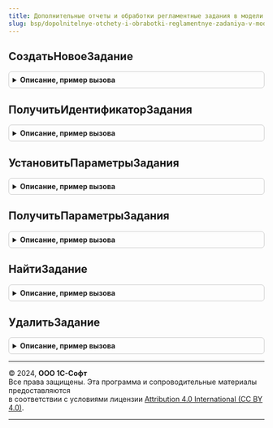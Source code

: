 ```yaml
---
title: Дополнительные отчеты и обработки регламентные задания в модели сервиса
slug: bsp/dopolnitelnye-otchety-i-obrabotki-reglamentnye-zadaniya-v-modeli-servisa
---
```



## СоздатьНовоеЗадание
<details style="margin: 1em 0; padding: 0.5em; border: 1px solid #ccc; border-radius: 6px;">

<summary style="font-weight: bold; cursor: pointer;">Описание, пример вызова</summary>

```bsl

// Устарела. Следует использовать РегламентныеЗаданияСервер.ДобавитьЗадание().
//
// Возвращаемое значение:
//   Неопределено - следует использовать РегламентныеЗаданияСервер.ДобавитьЗадание().
//
Функция СоздатьНовоеЗадание() Экспорт
```

Пример вызова
```bsl
Результат = ДополнительныеОтчетыИОбработкиРегламентныеЗаданияВМоделиСервиса.СоздатьНовоеЗадание() 
```
</details>

## ПолучитьИдентификаторЗадания
<details style="margin: 1em 0; padding: 0.5em; border: 1px solid #ccc; border-radius: 6px;">

<summary style="font-weight: bold; cursor: pointer;">Описание, пример вызова</summary>

```bsl

// Устарела. Следует использовать РегламентныеЗаданияСервер.УникальныйИдентификатор().
//
// Параметры:
//   Задание - РегламентноеЗадание - регламентное задание.
//
// Возвращаемое значение:
//   Неопределено - следует использовать РегламентныеЗаданияСервер.УникальныйИдентификатор().
//
Функция ПолучитьИдентификаторЗадания(Знач Задание) Экспорт
```

Пример вызова
```bsl
Результат = ДополнительныеОтчетыИОбработкиРегламентныеЗаданияВМоделиСервиса.ПолучитьИдентификаторЗадания(Задание) 
```
</details>

## УстановитьПараметрыЗадания
<details style="margin: 1em 0; padding: 0.5em; border: 1px solid #ccc; border-radius: 6px;">

<summary style="font-weight: bold; cursor: pointer;">Описание, пример вызова</summary>

```bsl

// Устарела. Следует использовать РегламентныеЗаданияСервер.ИзменитьЗадание().
//
// Параметры:
//   Задание - РегламентноеЗадание - регламентное задание.
//   Использование - Булево - флаг использования регламентного задания.
//   Параметры - Массив - параметры регламентного задания.
//   Расписание - РасписаниеРегламентногоЗадания - расписание регламентного задания.
//
Процедура УстановитьПараметрыЗадания(Задание, Использование, Параметры, Расписание) Экспорт
```

Пример вызова
```bsl
ДополнительныеОтчетыИОбработкиРегламентныеЗаданияВМоделиСервиса.УстановитьПараметрыЗадания(Задание, Использование, Параметры, Расписание) 
```
</details>

## ПолучитьПараметрыЗадания
<details style="margin: 1em 0; padding: 0.5em; border: 1px solid #ccc; border-radius: 6px;">

<summary style="font-weight: bold; cursor: pointer;">Описание, пример вызова</summary>

```bsl

// Устарела. Следует использовать РегламентныеЗаданияСервер.НайтиЗадания().
//
// Параметры:
//   Задание - РегламентноеЗадание - регламентное задание.
//
// Возвращаемое значение:
//   Неопределено - следует использовать РегламентныеЗаданияСервер.НайтиЗадания().
//
Функция ПолучитьПараметрыЗадания(Знач Задание) Экспорт
```

Пример вызова
```bsl
Результат = ДополнительныеОтчетыИОбработкиРегламентныеЗаданияВМоделиСервиса.ПолучитьПараметрыЗадания(Задание) 
```
</details>

## НайтиЗадание
<details style="margin: 1em 0; padding: 0.5em; border: 1px solid #ccc; border-radius: 6px;">

<summary style="font-weight: bold; cursor: pointer;">Описание, пример вызова</summary>

```bsl

// Устарела. Следует использовать РегламентныеЗаданияСервер.Задание().
//
// Параметры:
//   Идентификатор - УникальныйИдентификатор - идентификатор регламентного задания.
//
// Возвращаемое значение:
//   Неопределено - следует использовать РегламентныеЗаданияСервер.НайтиЗадания().
//
Функция НайтиЗадание(Знач Идентификатор) Экспорт
```

Пример вызова
```bsl
Результат = ДополнительныеОтчетыИОбработкиРегламентныеЗаданияВМоделиСервиса.НайтиЗадание(Идентификатор) 
```
</details>

## УдалитьЗадание
<details style="margin: 1em 0; padding: 0.5em; border: 1px solid #ccc; border-radius: 6px;">

<summary style="font-weight: bold; cursor: pointer;">Описание, пример вызова</summary>

```bsl

// Устарела. Следует использовать РегламентныеЗаданияСервер.УдалитьЗадание().
//
// Параметры:
//   Задание - РегламентноеЗадание - регламентное задание.
//
Процедура УдалитьЗадание(Знач Задание) Экспорт
```

Пример вызова
```bsl
ДополнительныеОтчетыИОбработкиРегламентныеЗаданияВМоделиСервиса.УдалитьЗадание(Задание) 
```
</details>

---

© 2024, **ООО 1С-Софт**  
Все права защищены. Эта программа и сопроводительные материалы предоставляются  
в соответствии с условиями лицензии [Attribution 4.0 International (CC BY 4.0)](https://creativecommons.org/licenses/by/4.0/legalcode).

---
